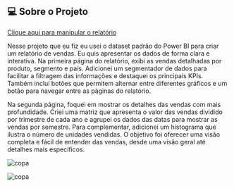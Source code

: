 ## 💻 Sobre o Projeto

[Clique aqui para manipular o relatório](https://app.powerbi.com/view?r=eyJrIjoiYjU2OWEyMTEtODYyMy00NDhkLTlmNDYtMWEyYjRiZDFjNTRkIiwidCI6ImQ4ZWNjMjQ1LWI2Y2EtNDhkNi04N2FhLWExZDhjZmQ1OTkwNyJ9)

Nesse projeto que eu fiz eu usei o dataset padrão do Power BI para criar um relatório de vendas. Eu quis apresentar os dados de forma clara e interativa. Na primeira página do relatório, exibi as vendas detalhadas por produto, segmento e país. Adicionei um segmentador de dados para facilitar a filtragem das informações e destaquei os principais KPIs. Também incluí botões que permitem alternar entre diferentes gráficos e um botão para navegar entre as páginas do relatório.

Na segunda página, foquei em mostrar os detalhes das vendas com mais profundidade. Criei uma matriz que apresenta o valor das vendas dividido por trimestre de cada ano e agrupei os dados das datas para mostrar as vendas por semestre. Para complementar, adicionei um histograma que ilustra o número de unidades vendidas. O objetivo foi oferecer uma visão completa e fácil de entender das vendas, desde uma visão geral até detalhes mais específicos.

![copa](https://github.com/user-attachments/assets/ddc5873e-2acc-48b2-b23f-538a861f74a3)

![copa](https://github.com/user-attachments/assets/ce56f31c-f200-4d9e-b4ba-32cd0c55414a)


